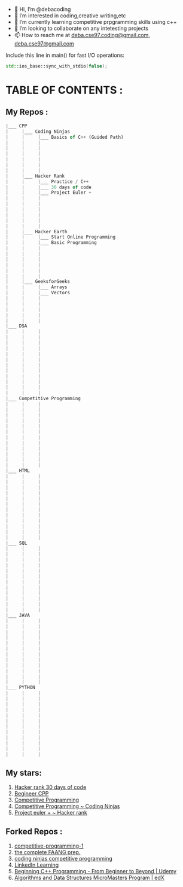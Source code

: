 - 👋 Hi, I’m @debacoding
- 👀 I’m interested in coding,creative writing,etc
- 🌱 I’m currently learning competitive prpgramming skills using c++
- 💞️ I’m looking to collaborate on any intetesting projects 
- 📫 How to reach me at deba.cse97.coding@gmail.com, deba.cse97@gmail.com

<!---
debacoding/debacoding is a ✨ special ✨ repository because its `README.md` (this file) appears on your GitHub profile.
You can click the Preview link to take a look at your changes.
--->

Include this line in main() for fast I/O operations:
```cpp
std::ios_base::sync_with_stdio(false);
```

# TABLE OF CONTENTS :

## My Repos :
```js
|___ CPP
|     |___ Coding Ninjas
|     |     |___ Basics of C++ (Guided Path)
|     |     |
|     |     |
|     |     | 
|     |     |
|     |     |
|     |     |
|     |___ Hacker Rank
|     |     |___ Practice / C++
|     |     |___ 30 days of code
|     |     |___ Project Euler +
|     |     |
|     |     |
|     |     | 
|     |     |
|     |     |
|     |     |
|     |___ Hacker Earth 
|     |     |___ Start Online Programming
|     |     |___ Basic Programming
|     |     |
|     |     |
|     |     | 
|     |     |
|     |     |
|     |     |
|     |___ GeeksforGeeks
|     |     |___ Arrays
|     |     |___ Vectors
|     |     | 
|     |     |
|     |     |
|     |     |
|     |     |
|___ DSA
|     |     |
|     |     |
|     |     | 
|     |     |
|     |     |
|     |     |
|     |     |
|     |     |
|     |     | 
|     |     |
|     |     |
|     |     |
|___ Competitive Programming
|     |     |
|     |     |
|     |     | 
|     |     |
|     |     |
|     |     |
|     |     |
|     |     |
|     |     | 
|     |     |
|     |     |
|     |     |
|___ HTML
|     |     |
|     |     |
|     |     | 
|     |     |
|     |     |
|     |     |
|     |     |
|     |     |
|     |     | 
|     |     |
|     |     |
|     |     |
|___ SQL
|     |     |
|     |     |
|     |     | 
|     |     |
|     |     |
|     |     |
|     |     |
|     |     |
|     |     | 
|     |     |
|     |     |
|     |     |
|___ JAVA
|     |     |
|     |     |
|     |     | 
|     |     |
|     |     |
|     |     |
|     |     |
|     |     |
|     |     | 
|     |     |
|     |     |
|     |     |
|___ PYTHON
|     |     |
|     |     |
|     |     | 
|     |     |
|     |     |
|     |     |
|     |     |
|     |     |
|     |     | 
|     |     |
|     |     |
|     |     |
```

## My stars:
1. [Hacker rank 30 days of code](https://github.com/xeoneux/30-Days-of-Code)
2. [Begineer CPP](https://github.com/Vishal-raj-1/Beginner-CPP-Submissions/tree/master/Vishal)
3. [Competitive Programming](https://github.com/kothariji/competitive-programming)
4. [Competitive Programming ~ Coding Ninjas](https://github.com/parikshit223933/Coding-Ninjas-Competitive-Programming)
5. [Project euler + ~ Hacker rank](https://github.com/Harmon758/Project-Euler)
   

## Forked Repos :
1. [competitive-programming-1](https://github.com/debacoding/competitive-programming-1)
2. [the complete FAANG prep.](https://github.com/AkashSingh3031/The-Complete-FAANG-Preparation)
3. [coding ninjas competitive programming](https://github.com/debacoding/Coding-Ninjas-Competitive-Programming)
4. [LinkedIn Learning](https://github.com/LinkedInLearning/c-plus-plus-trucos-2823311)
5. [Beginning C++ Programming - From Beginner to Beyond | Udemy](https://github.com/aitorlb/beginning-cpp-programming)
6. [Algorithms and Data Structures MicroMasters Program | edX](https://github.com/aitorlb/algorithms-and-data-structures-micromasters)










